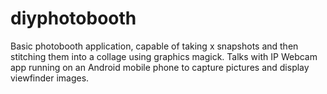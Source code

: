 # diyphotobooth

Basic photobooth application, capable of taking x snapshots and then stitching them into a collage using graphics magick. Talks with IP Webcam app running on an Android mobile phone to capture pictures and display viewfinder images.
